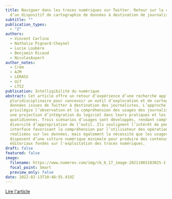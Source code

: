 ```yaml
---
title: Naviguer dans les traces numériques sur Twitter. Retour sur la conception
  d’un dispositif de cartographie de données à destination de journalistes
subtitle: ""
publication_types:
  - "2"
authors:
  - Vincent Carlino
  - Nathalie Pignard-Cheynel
  - Lucie Loubère
  - Benjamin Ricaud
  - NicolasAspert
author_notes:
  - Crem
  - AJM
  - LERASS
  - UiT
  - LTS2
publication: Intelligibilité du numérique
abstract: Cet article offre un retour d’expérience d’une recherche appliquée
  pluridisciplinaire pour concevoir un outil d’exploration et de cartographie de
  données issues de Twitter à destination des journalistes. L’approche
  privilégie l’observation et la compréhension des usages des journalistes et
  une projection d’intégration du logiciel dans leurs pratiques et les routines
  quotidiennes. Trois scénarios d’usages sont développés, rendant compte d’une
  diversité d’appropriation de l’outil. Ils soulignent l’intérêt de penser une
  interface favorisant la compréhension par l’utilisateur des opérations
  réalisées sur les données, mais également la nécessité que les usagers
  disposent d’une culture numérique minimale pour produire des contenus
  éditoriaux fondés sur l'exploitation des traces numériques.
draft: false
featured: false
image:
  filename: https://www.numerev.com/img/ck_6_17_image-20211003183025-2.jpeg
  focal_point: Smart
  preview_only: false
date: 2022-02-13T10:48:55.419Z
---
```

[Lire l'article](http://intelligibilite-numerique.numerev.com/numeros/n-2-2021/2620-naviguer-dans-les-traces-numeriques-sur-twitter-retour-sur-la-conception-d-un-dispositif-de-cartographie-de-donnees-a-destination-de-journalistes)